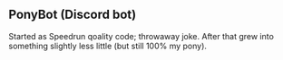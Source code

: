 ## PonyBot (Discord bot)
Started as Speedrun qoality code; throwaway joke.
After that grew into something slightly less little (but still 100% my pony).
